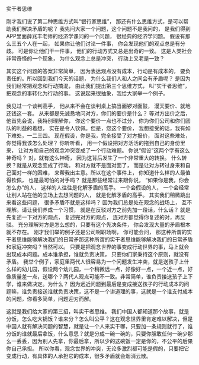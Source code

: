实干者思维

刚才我们说了第二种思维方式叫“银行家思维”，
那还有什么思维方式，是可以帮助我们解决矛盾的呢？
我先问大家一个问题，这个问题不是我问的，
是我们得到APP里面薛兆丰老师的经济学课问的一个问题，
很经典的经济学问题。
假设有那么三五个人在一起，
如果你让他们讨论一件事，
你会发现他们的观点总是有分歧。
可是你让他们干一件事，
他们的行动方式又总是出奇的一致。
这是人类社会非常奇怪的一个现象，
为什么观念上总是冲突，
行动上又老是一致？

其实这个问题的答案非常简单，
因为表达观点没有成本，行动是有成本的，
要负责任的。所以回到我们今天的话题，
为什么我们人和人之间会有矛盾呢？
是因为我们经常把观念和行动搞混，
由此我们提出第三个思维方式，
叫“实干者思维”，
把观念的事转化为行动的事。
这说起来很抽象，我给大家举一个例子。

我见过一个谈判高手，
他从来不会在谈判桌上搞当面锣对面鼓，
漫天要价、就地还钱这一套。
从来都是先诚恳地问对方，你们的要价是什么？
等对方出价之后，他首先会说，我特别理解你，
你这个要价一点也不过分，
你为你们公司和你们团队的利益的着想，
实在是令人钦佩。但是，您这个要价，
我想接受的话，我有如下难处，一二三四。
现在假设，你是我，完全接受了对方报价，
面对这些难处，你觉得我该怎么处理？
你听听看，
用一个假设把对方活活的拖到自己的身份里来，
让对方和自己的观念冲突变成了一个行动难题。
你说“假设”这两个字有这么神奇吗？
对，就有这么神奇，
因为这背后发生了一个非常重大的转换。
什么转换？就是从观念变成了行动。
和对方就不是面对面了，
而是让对方转过身来和自己面对一样的困难，
来帮我出主意。所以在这个事件上，
你知道什么样的人最值得钦佩，
也是最可怕的对手吗？
就是那些经常过来跟你说，
“如果你是我，你会怎么办”的人，
这样的人往往是化解矛盾的高手。
一个会假设的人，
一个会经常让别人站在他的立场上去想问题的人，
就是化解矛盾的高手。
其实我们稍微跳出来看这些问题，
很多矛盾不就是这样吗？
因为我们总是处在观念的战场上，
互不理解。请让我们养成一个习惯，
就是在反驳对方之前先加一段话，什么话？
就是先复述一下对方的观点，
复述完对方的观点，
连对方都觉得你复述的对，再反驳。
充分理解对方是怎么想的，只要有这个先决条件，
你会发现大量的矛盾根本就不存在。
刚才我们举的例子还是公司啊职场啊，
你可能会问，
那这种所谓的实干者思维能够解决我们的日常矛那这种所谓的实干者思维能够解决我们的日常矛盾和家庭冲突吗？当然可以。
只要是把观念世界的事变成行动世界的事，马上就会出现成本问题。成本谁承担，谁就负责决策，
只要你们家秉持这个原则，就没有矛盾。
我举个例子，家庭里两代人很容易为一个问题发生冲突，就是送孩子上什么样的幼儿园，假设两个幼儿园，一个稍微远一点，好像好一点，一个近一点，好像质量差一点，送哪个？两代人观点可能不一致。非常简单，谁负责接送孩子上下学，谁来做决定。为什么？
因为远近问题到最后是变成接送孩子的行动成本的问题嘛，谁负责接送谁就负责决策，这不是一个讲道理的事，这就是一个谁支付成本的问题，你看多简单，问题迎刃而解。

这就是我们给大家的第三招，叫实干者思维。
我们中国人都知道那个故事，就是分饭，怎么吃大锅饭？谁来分？怎么叫公平？这在观念世界里肯定难以解决，但是中国人就有解决问题的智慧，就是让一个人来实干哪，只要加一条规则就行了，谁分饭的谁就最后拿饭，什么意思？就是分成一碗一碗的，只要你胆敢任何一碗少那么一丢丢，因为别人先拿，你最后拿，所以少的这碗饭一定是你的，不公平的后果你自己承担。
所以你看，观念世界的冲突，无论多激烈都可能是假的，只要把它变成行动，有具体的人承担它的成本，很多矛盾就会烟消云散。